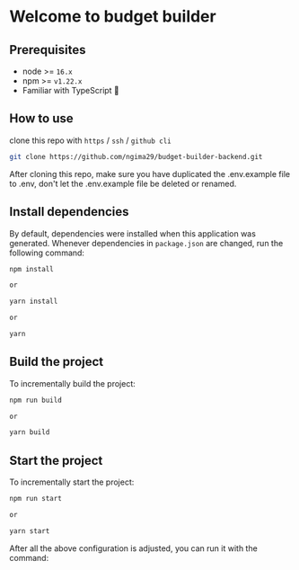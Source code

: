 # Welcome to budget builder

## Prerequisites

- node >= `16.x`
- npm >= `v1.22.x`
- Familiar with TypeScript 💪

## How to use

clone this repo with `https` / `ssh` / `github cli`

```sh
git clone https://github.com/ngima29/budget-builder-backend.git
```

After cloning this repo, make sure you have duplicated the .env.example file to .env, don't let the .env.example file be deleted or renamed.

## Install dependencies

By default, dependencies were installed when this application was generated.
Whenever dependencies in `package.json` are changed, run the following command:

```sh
npm install

or

yarn install

or

yarn
```

## Build the project

To incrementally build the project:

```sh
npm run build

or

yarn build
```

## Start the project

To incrementally start the project:

```sh
npm run start

or

yarn start
```

After all the above configuration is adjusted, you can run it with the command:

